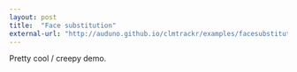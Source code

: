 ```yaml
---
layout: post
title:  "Face substitution"
external-url: "http://auduno.github.io/clmtrackr/examples/facesubstitution.html"
---
```


Pretty cool / creepy demo.